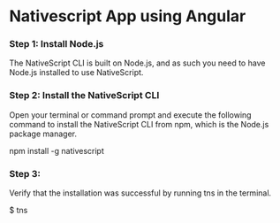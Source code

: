 # Nativescript App using Angular

### Step 1: Install Node.js
The NativeScript CLI is built on Node.js, and as such you need to have Node.js installed to use NativeScript.
### Step 2: Install the NativeScript CLI
Open your terminal or command prompt and execute the following command to install the NativeScript CLI from npm, which is the Node.js package manager.

npm install -g nativescript
### Step 3: 
Verify that the installation was successful by running tns in the terminal.

$ tns
